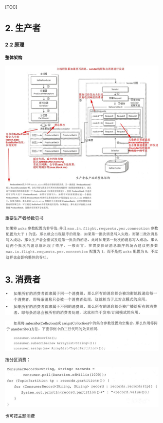 [TOC]

# 2. 生产者

### 2.2 原理

#### 整体架构

![](2-1.jpg)

重要生产者参数见书

![](2-2.jpg)

# 3. 消费者

![](3-1.jpg)

![](3-2.jpg)

按分区消费：

![](3-3.jpg)

也可按主题消费